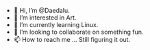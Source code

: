 - 👋 Hi, I’m @Daedalu.
- 👀 I’m interested in Art.
- 🌱 I’m currently learning Linux.
- 💞️ I’m looking to collaborate on something fun.
- 📫 How to reach me ... Still figuring it out.

<!---
Daedalu/Daedalu is a ✨ special ✨ repository because its `README.md` (this file) appears on your GitHub profile.
You can click the Preview link to take a look at your changes.
--->
